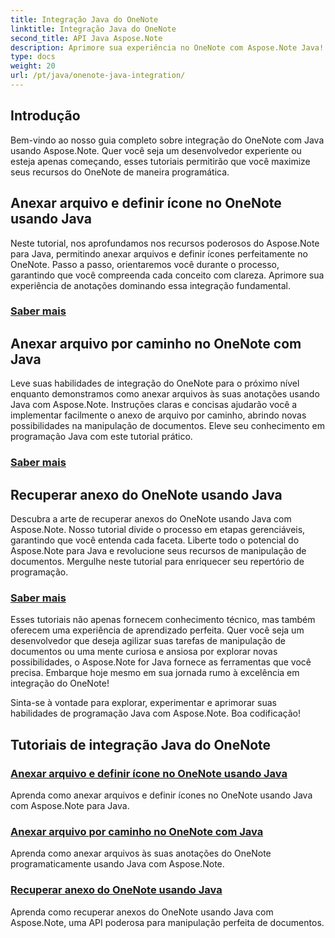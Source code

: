 ```yaml
---
title: Integração Java do OneNote
linktitle: Integração Java do OneNote
second_title: API Java Aspose.Note
description: Aprimore sua experiência no OneNote com Aspose.Note Java! Explore tutoriais sobre como anexar arquivos, configurar ícones e recuperar anexos programaticamente usando Java.
type: docs
weight: 20
url: /pt/java/onenote-java-integration/
---
```

## Introdução

Bem-vindo ao nosso guia completo sobre integração do OneNote com Java usando Aspose.Note. Quer você seja um desenvolvedor experiente ou esteja apenas começando, esses tutoriais permitirão que você maximize seus recursos do OneNote de maneira programática.

## Anexar arquivo e definir ícone no OneNote usando Java
Neste tutorial, nos aprofundamos nos recursos poderosos do Aspose.Note para Java, permitindo anexar arquivos e definir ícones perfeitamente no OneNote. Passo a passo, orientaremos você durante o processo, garantindo que você compreenda cada conceito com clareza. Aprimore sua experiência de anotações dominando essa integração fundamental.

### [Saber mais](./attach-file-and-set-icon/)

## Anexar arquivo por caminho no OneNote com Java
Leve suas habilidades de integração do OneNote para o próximo nível enquanto demonstramos como anexar arquivos às suas anotações usando Java com Aspose.Note. Instruções claras e concisas ajudarão você a implementar facilmente o anexo de arquivo por caminho, abrindo novas possibilidades na manipulação de documentos. Eleve seu conhecimento em programação Java com este tutorial prático.

### [Saber mais](./attach-file-by-path/)

## Recuperar anexo do OneNote usando Java
Descubra a arte de recuperar anexos do OneNote usando Java com Aspose.Note. Nosso tutorial divide o processo em etapas gerenciáveis, garantindo que você entenda cada faceta. Liberte todo o potencial do Aspose.Note para Java e revolucione seus recursos de manipulação de documentos. Mergulhe neste tutorial para enriquecer seu repertório de programação.

### [Saber mais](./retrieve-attachment/)

Esses tutoriais não apenas fornecem conhecimento técnico, mas também oferecem uma experiência de aprendizado perfeita. Quer você seja um desenvolvedor que deseja agilizar suas tarefas de manipulação de documentos ou uma mente curiosa e ansiosa por explorar novas possibilidades, o Aspose.Note for Java fornece as ferramentas que você precisa. Embarque hoje mesmo em sua jornada rumo à excelência em integração do OneNote!

Sinta-se à vontade para explorar, experimentar e aprimorar suas habilidades de programação Java com Aspose.Note. Boa codificação!
## Tutoriais de integração Java do OneNote
### [Anexar arquivo e definir ícone no OneNote usando Java](./attach-file-and-set-icon/)
Aprenda como anexar arquivos e definir ícones no OneNote usando Java com Aspose.Note para Java.
### [Anexar arquivo por caminho no OneNote com Java](./attach-file-by-path/)
Aprenda como anexar arquivos às suas anotações do OneNote programaticamente usando Java com Aspose.Note.
### [Recuperar anexo do OneNote usando Java](./retrieve-attachment/)
Aprenda como recuperar anexos do OneNote usando Java com Aspose.Note, uma API poderosa para manipulação perfeita de documentos.